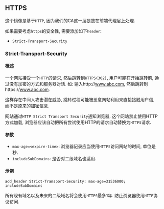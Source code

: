 ## HTTPS

这个镜像是基于`HTTP`, 因为我们的CA这一层是放在前端代理层上处理.

如果需要考虑`https`的安全性, 需要添加如下`header`:

* `Strict-Transport-Security`

### Strict-Transport-Security

#### 概述

一个网站接受一个`HTTP`的请求, 然后跳转到`HTTPS(302)`, 用户可能在开始跳转前, 通过没有加密的方式和服务器对话. 如: 输入http://www.abc.com, 然后跳转到https://www.abc.com.

这样存在中间人攻击潜在威胁, 跳转过程可能被恶意网站利用来直接接触用户信, 而不是原来的加密信息.

网站通过`HTTP Strict Transport Security`通知浏览器, 这个网站禁止使用HTTP方式加载, 浏览器应该自动把所有尝试使用HTTP的请求自动替换为`HTTPS`请求.

#### 参数

* `max-age=<expire-time>`: 浏览器记录应当使用`HTTPS`访问网站的时间, 单位是秒.
* `includeSubDomains`: 是否对二级域名也适用.

#### 示例

```
add_header Strict-Transport-Security: max-age=31536000; includeSubDomains
```

所有现有域名以及未来的二级域名将会使用`HTTPS`最多1年. 防止浏览器使用`HTTP`协议访问.
